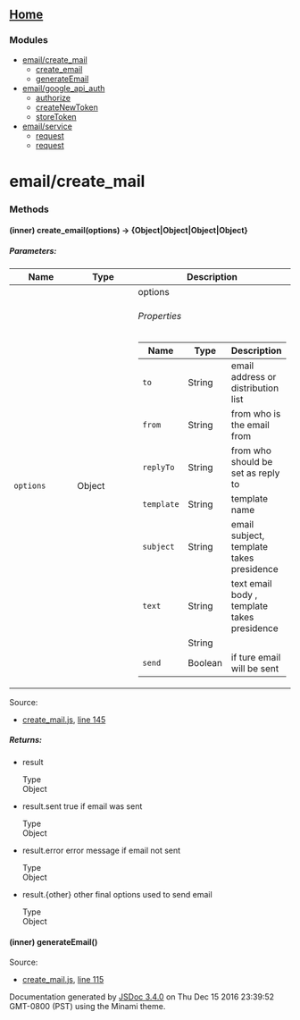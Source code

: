 [Home](index.md)
------------------

### Modules

-   [email/create\_mail](module-email_create_mail.md)
    -   [create\_email](module-email_create_mail.md#~create_email)
    -   [generateEmail](module-email_create_mail.md#~generateEmail)
-   [email/google\_api\_auth](module-email_google_api_auth.md)
    -   [authorize](module-email_google_api_auth.md#~authorize)
    -   [createNewToken](module-email_google_api_auth.md#~createNewToken)
    -   [storeToken](module-email_google_api_auth.md#~storeToken)
-   [email/service](module-email_service.md)
    -   [request](module-email_service.md#~request)
    -   [request](module-email_service.md#~request)

email/create\_mail
==================

### Methods

#### <span class="type-signature">(inner) </span>create\_email<span class="signature">(options)</span><span class="type-signature"> → {Object|Object|Object|Object}</span>

##### Parameters:

<table>
<colgroup>
<col width="33%" />
<col width="33%" />
<col width="33%" />
</colgroup>
<thead>
<tr class="header">
<th>Name</th>
<th>Type</th>
<th>Description</th>
</tr>
</thead>
<tbody>
<tr class="odd">
<td><code>options</code></td>
<td><span class="param-type">Object</span></td>
<td>options
<h6 id="properties">Properties</h6>
<table>
<thead>
<tr class="header">
<th>Name</th>
<th>Type</th>
<th>Description</th>
</tr>
</thead>
<tbody>
<tr class="odd">
<td><code>to</code></td>
<td><span class="param-type">String</span></td>
<td>email address or distribution list</td>
</tr>
<tr class="even">
<td><code>from</code></td>
<td><span class="param-type">String</span></td>
<td>from who is the email from</td>
</tr>
<tr class="odd">
<td><code>replyTo</code></td>
<td><span class="param-type">String</span></td>
<td>from who should be set as reply to</td>
</tr>
<tr class="even">
<td><code>template</code></td>
<td><span class="param-type">String</span></td>
<td>template name</td>
</tr>
<tr class="odd">
<td><code>subject</code></td>
<td><span class="param-type">String</span></td>
<td>email subject, template takes presidence</td>
</tr>
<tr class="even">
<td><code>text</code></td>
<td><span class="param-type">String</span></td>
<td>text email body , template takes presidence</td>
</tr>
<tr class="odd">
<td><code.md</code></td>
<td><span class="param-type">String</span></td>
<td.md email body, template takes presidence</td>
</tr>
<tr class="even">
<td><code>send</code></td>
<td><span class="param-type">Boolean</span></td>
<td>if ture email will be sent</td>
</tr>
<tr class="odd">
</tr>
<tr class="even">
</tr>
<tr class="odd">
</tr>
<tr class="even">
</tr>
<tr class="odd">
</tr>
</tbody>
</table></td>
</tr>
</tbody>
</table>

Source:  
-   [create\_mail.js](create_mail.js.md), [line 145](create_mail.js.md#line145)

##### Returns:

-   result

     Type   
    <span class="param-type">Object</span>

-   result.sent true if email was sent

     Type   
    <span class="param-type">Object</span>

-   result.error error message if email not sent

     Type   
    <span class="param-type">Object</span>

-   result.{other} other final options used to send email

     Type   
    <span class="param-type">Object</span>

#### <span class="type-signature">(inner) </span>generateEmail<span class="signature">()</span><span class="type-signature"></span>

Source:  
-   [create\_mail.js](create_mail.js.md), [line 115](create_mail.js.md#line115)

Documentation generated by [JSDoc 3.4.0](https://github.com/jsdoc3/jsdoc) on Thu Dec 15 2016 23:39:52 GMT-0800 (PST) using the Minami theme.
